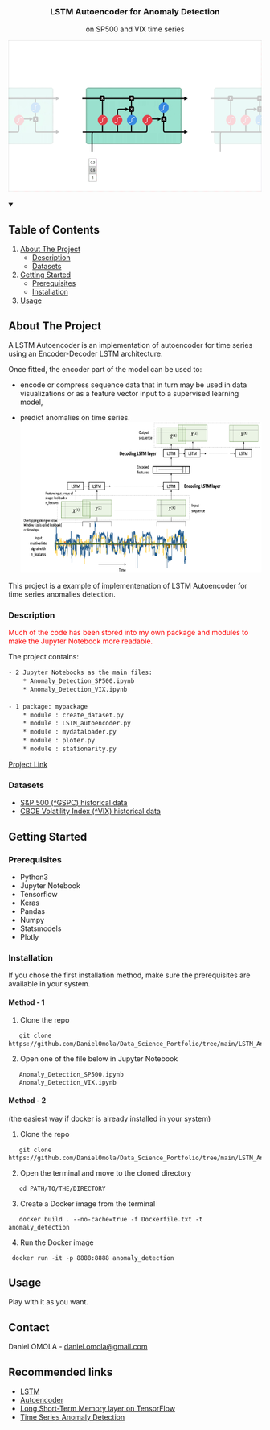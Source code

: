 <!--
[![Contributors][contributors-shield]][contributors-url]
[![Forks][forks-shield]][forks-url]
[![Stargazers][stars-shield]][stars-url]
[![Issues][issues-shield]][issues-url]
[![MIT License][license-shield]][license-url]
[![LinkedIn][linkedin-shield]][linkedin-url]
 -->


<!-- PROJECT LOGO -->
<br />
<h3 align="center">LSTM Autoencoder for Anomaly Detection</h3>
<p align="center">on SP500 and VIX time series</p>
<p align="center">
  <a href="https://executive-education.dauphine.psl.eu/formations/executive-master-diplome-universite/ia-science-donnees" target="_blank">
    <img src="images/image_2.gif" alt="Logo" width="600" height="300">
  </a>


<!-- TABLE OF CONTENTS -->
<details open="open">
  <summary><h2> Table of Contents</h2></summary>
  <ol>
    <li>
      <a href="#about-the-project">About The Project</a>
      <ul>
        <li><a href="#description">Description</a></li>
      </ul>
      <ul>
        <li><a href="#datasets">Datasets</a></li>
      </ul>
    </li>
    <li>
      <a href="#getting-started">Getting Started</a>
      <ul>
        <li><a href="#prerequisites">Prerequisites</a></li>
        <li><a href="#installation">Installation</a></li>
      </ul>
    </li>
    <li><a href="#usage">Usage</a></li>

  </ol>
</details>



<!-- ABOUT THE PROJECT -->
## About The Project
  
A LSTM Autoencoder is an implementation of autoencoder for time series using an Encoder-Decoder LSTM architecture.

Once fitted, the encoder part of the model can be used to:

* encode or compress sequence data that in turn may be used in data visualizations or as a feature vector input to a supervised learning model,

* predict anomalies on time series.
  <a href="https://executive-education.dauphine.psl.eu/formations/executive-master-diplome-universite/ia-science-donnees" target="_blank">
    <img src="images/image_1.png" alt="Logo" width="600" height="300">
  </a>

This project is a example of implementenation of LSTM Autoencoder for time series anomalies detection.
 

### Description
<p style='color:red'>Much of the code has been stored into my own package and modules to make the Jupyter Notebook more readable.</p>
The project contains:

```sh
- 2 Jupyter Notebooks as the main files:
	* Anomaly_Detection_SP500.ipynb
	* Anomaly_Detection_VIX.ipynb
	
- 1 package: mypackage
	* module : create_dataset.py	
	* module : LSTM_autoencoder.py
	* module : mydataloader.py
	* module : ploter.py
	* module : stationarity.py
```




<a href="https://github.com/DanielOmola/Data_Science_Portfolio/tree/main/LSTM_Anomaly_Detection" target="_blank">Project Link</a>
	

### Datasets

* <a href="https://finance.yahoo.com/quote/%5EGSPC/history?p=%5EGSPC" target="_blank">S&P 500 (^GSPC) historical data</a>
* <a href="https://finance.yahoo.com/quote/%5EVIX/history?p=%5EVIX)" target="_blank">CBOE Volatility Index (^VIX) historical data</a>

<!-- GETTING STARTED -->
## Getting Started


### Prerequisites
*  Python3
*  Jupyter Notebook
*  Tensorflow
*  Keras
*  Pandas
*  Numpy
*  Statsmodels
*  Plotly

### Installation

If you chose the first installation method, make sure the prerequisites are available in your system.

#### Method - 1
1. Clone the repo
```JS
   git clone https://github.com/DanielOmola/Data_Science_Portfolio/tree/main/LSTM_Anomaly_Detection
```
2. Open one of the file below in Jupyter Notebook
```JS
   Anomaly_Detection_SP500.ipynb
   Anomaly_Detection_VIX.ipynb
```
<!-- -->

#### Method - 2
(the easiest way if docker is already installed in your system)
1. Clone the repo
```JS
   git clone https://github.com/DanielOmola/Data_Science_Portfolio/tree/main/LSTM_Anomaly_Detection
```
2. Open the terminal and move to the cloned directory 
```JS
   cd PATH/TO/THE/DIRECTORY
```
3. Create a Docker image from the terminal
```JS
   docker build . --no-cache=true -f Dockerfile.txt -t anomaly_detection
```
4. Run the Docker image
```JS
 docker run -it -p 8888:8888 anomaly_detection
```



<!-- USAGE EXAMPLES -->
## Usage

Play with it as you want.


<!-- CONTACT -->
## Contact

Daniel OMOLA - daniel.omola@gmail.com


<!-- Recommended links -->
## Recommended links

* <a href="https://en.wikipedia.org/wiki/Long_short-term_memory" target="_blank">LSTM</a>
* <a href="https://en.wikipedia.org/wiki/Autoencoder" target="_blank">Autoencoder</a>
* <a href="https://www.tensorflow.org/api_docs/python/tf/keras/layers/LSTM" target="_blank">Long Short-Term Memory layer on TensorFlow</a>
* <a href="https://static.googleusercontent.com/media/research.google.com/fr//pubs/archive/46283.pdf" target="_blank">Time Series Anomaly Detection</a>
